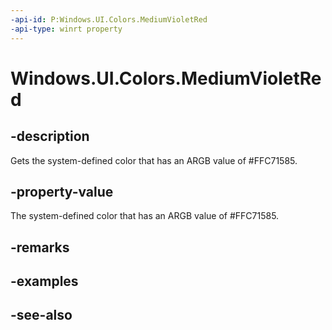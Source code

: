 ```yaml
---
-api-id: P:Windows.UI.Colors.MediumVioletRed
-api-type: winrt property
---
```


<!-- Property syntax
public Windows.UI.Color MediumVioletRed { get; }
-->

# Windows.UI.Colors.MediumVioletRed

## -description

Gets the system-defined color that has an ARGB value of #FFC71585.



## -property-value

The system-defined color that has an ARGB value of #FFC71585.

## -remarks

## -examples

## -see-also
